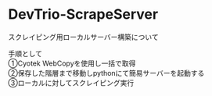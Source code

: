 # DevTrio-ScrapeServer

スクレイピング用ローカルサーバー構築について  

手順として  
①Cyotek WebCopyを使用し一括で取得  
②保存した階層まで移動しpythonにて簡易サーバーを起動する  
③ローカルに対してスクレイピング実行

